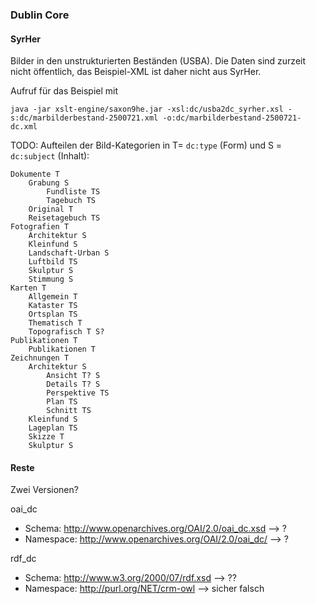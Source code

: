 ### Dublin Core

#### SyrHer

Bilder in den unstrukturierten Beständen (USBA). Die Daten sind zurzeit nicht öffentlich, das Beispiel-XML ist daher nicht aus SyrHer. 

Aufruf für das Beispiel mit 
```
java -jar xslt-engine/saxon9he.jar -xsl:dc/usba2dc_syrher.xsl -s:dc/marbilderbestand-2500721.xml -o:dc/marbilderbestand-2500721-dc.xml
```

TODO: Aufteilen der Bild-Kategorien in T= `dc:type` (Form) und S = `dc:subject` (Inhalt): 

```
Dokumente T 
	Grabung S
		Fundliste TS
		Tagebuch TS
	Original T
	Reisetagebuch TS
Fotografien T 
	Architektur S
	Kleinfund S
	Landschaft-Urban S
	Luftbild TS
	Skulptur S
	Stimmung S
Karten T 
	Allgemein T
	Kataster TS
	Ortsplan TS
	Thematisch T
	Topografisch T S?
Publikationen T 
	Publikationen T 
Zeichnungen T 
	Architektur S
		Ansicht T? S
		Details T? S
		Perspektive TS
		Plan TS
		Schnitt TS
	Kleinfund S
	Lageplan TS
	Skizze T
	Skulptur S
```

#### Reste

Zwei Versionen?

oai_dc
* Schema: http://www.openarchives.org/OAI/2.0/oai_dc.xsd --> ?
* Namespace: http://www.openarchives.org/OAI/2.0/oai_dc/ --> ?

rdf_dc
* Schema: http://www.w3.org/2000/07/rdf.xsd --> ??
* Namespace: http://purl.org/NET/crm-owl --> sicher falsch
